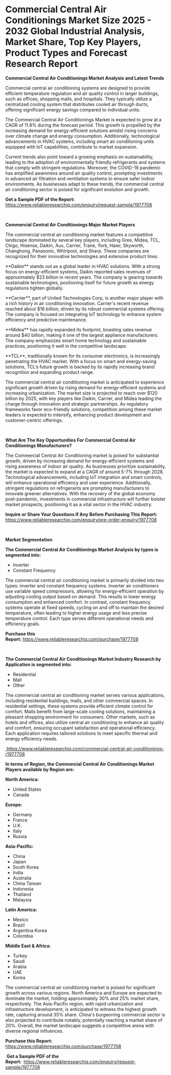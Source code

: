 <p><h1>Commercial Central Air Conditionings Market Size 2025 - 2032 Global Industrial Analysis, Market Share, Top Key Players, Product Types and Forecast Research Report</h1></p><p><strong>Commercial Central Air Conditionings Market Analysis and Latest Trends</strong></p>
<p><p>Commercial central air conditioning systems are designed to provide efficient temperature regulation and air quality control in larger buildings, such as offices, shopping malls, and hospitals. They typically utilize a centralized cooling system that distributes cooled air through ducts, offering significant energy savings compared to individual units.</p><p>The Commercial Central Air Conditionings Market is expected to grow at a CAGR of 11.8% during the forecast period. This growth is propelled by the increasing demand for energy-efficient solutions amidst rising concerns over climate change and energy consumption. Additionally, technological advancements in HVAC systems, including smart air conditioning units equipped with IoT capabilities, contribute to market expansion. </p><p>Current trends also point toward a growing emphasis on sustainability, leading to the adoption of environmentally friendly refrigerants and systems that comply with stringent regulations. Moreover, the COVID-19 pandemic has amplified awareness around air quality control, prompting investments in advanced air filtration and ventilation systems to ensure safer indoor environments. As businesses adapt to these trends, the commercial central air conditioning sector is poised for significant evolution and growth.</p></p>
<p><strong>Get a Sample PDF of the Report:&nbsp;</strong> <a href="https://www.reliableresearchiq.com/enquiry/request-sample/1977708?utm_campaign=3525&utm_medium=2&utm_source=Github&utm_content=ia&utm_term=12042025&utm_id=commercial-central-air-conditionings">https://www.reliableresearchiq.com/enquiry/request-sample/1977708</a></p>
<p>&nbsp;</p>
<p><strong>Commercial Central Air Conditionings Major Market Players</strong></p>
<p><p>The commercial central air conditioning market features a competitive landscape dominated by several key players, including Gree, Midea, TCL, Chigo, Hisense, Daikin, Aux, Carrier, Trane, York, Haier, Skyworth, Changhong, Panasonic, Whirlpool, and Sharp. These companies are recognized for their innovative technologies and extensive product lines.</p><p>**Daikin** stands out as a global leader in HVAC solutions. With a strong focus on energy-efficient systems, Daikin reported sales revenues of approximately $23 billion in recent years. The company is gearing towards sustainable technologies, positioning itself for future growth as energy regulations tighten globally.</p><p>**Carrier**, part of United Technologies Corp, is another major player with a rich history in air conditioning innovation. Carrier's recent revenue reached about $16 billion, driven by its robust commercial systems offering. The company is focused on integrating IoT technology to enhance system efficiency and predictive maintenance.</p><p>**Midea** has rapidly expanded its footprint, boasting sales revenue around $40 billion, making it one of the largest appliance manufacturers. The company emphasizes smart home technology and sustainable practices, positioning it well in the competitive landscape.</p><p>**TCL**, traditionally known for its consumer electronics, is increasingly penetrating the HVAC market. With a focus on smart and energy-saving solutions, TCL’s future growth is backed by its rapidly increasing brand recognition and expanding product range.</p><p>The commercial central air conditioning market is anticipated to experience significant growth driven by rising demand for energy-efficient systems and increasing urbanization. The market size is projected to reach over $120 billion by 2025, with key players like Daikin, Carrier, and Midea leading the charge through innovation and strategic partnerships. As regulatory frameworks favor eco-friendly solutions, competition among these market leaders is expected to intensify, enhancing product development and customer-centric offerings.</p></p>
<p>&nbsp;</p>
<p><strong>What Are The Key Opportunities For Commercial Central Air Conditionings Manufacturers?</strong></p>
<p><p>The Commercial Central Air Conditioning market is poised for substantial growth, driven by increasing demand for energy-efficient systems and rising awareness of indoor air quality. As businesses prioritize sustainability, the market is expected to expand at a CAGR of around 5-7% through 2028. Technological advancements, including IoT integration and smart controls, will enhance operational efficiency and user experience. Additionally, stringent regulations on refrigerants are prompting manufacturers to innovate greener alternatives. With the recovery of the global economy post-pandemic, investments in commercial infrastructure will further bolster market prospects, positioning it as a vital sector in the HVAC industry.</p></p>
<p><strong>Inquire or Share Your Questions If Any Before Purchasing This Report:</strong> <a href="https://www.reliableresearchiq.com/enquiry/pre-order-enquiry/1977708?utm_campaign=3525&utm_medium=2&utm_source=Github&utm_content=ia&utm_term=12042025&utm_id=commercial-central-air-conditionings">https://www.reliableresearchiq.com/enquiry/pre-order-enquiry/1977708</a></p>
<p>&nbsp;</p>
<p><strong>Market Segmentation</strong></p>
<p><strong>The Commercial Central Air Conditionings Market Analysis by types is segmented into:</strong></p>
<p><ul><li>Inverter</li><li>Constant Frequency</li></ul></p>
<p><p>The commercial central air conditioning market is primarily divided into two types: inverter and constant frequency systems. Inverter air conditioners use variable speed compressors, allowing for energy-efficient operation by adjusting cooling output based on demand. This results in lower energy consumption and enhanced comfort. In contrast, constant frequency systems operate at fixed speeds, cycling on and off to maintain the desired temperature, often leading to higher energy usage and less precise temperature control. Each type serves different operational needs and efficiency goals.</p></p>
<p><strong>Purchase this Report:&nbsp;</strong><a href="https://www.reliableresearchiq.com/purchase/1977708?utm_campaign=3525&utm_medium=2&utm_source=Github&utm_content=ia&utm_term=12042025&utm_id=commercial-central-air-conditionings">https://www.reliableresearchiq.com/purchase/1977708</a></p>
<p>&nbsp;</p>
<p><strong>The Commercial Central Air Conditionings Market Industry Research by Application is segmented into:</strong></p>
<p><ul><li>Residential</li><li>Mall</li><li>Other</li></ul></p>
<p><p>The commercial central air conditioning market serves various applications, including residential buildings, malls, and other commercial spaces. In residential settings, these systems provide efficient climate control for comfort. Malls benefit from large-scale cooling solutions, maintaining a pleasant shopping environment for consumers. Other markets, such as hotels and offices, also utilize central air conditioning to enhance air quality and comfort, ensuring occupant satisfaction and operational efficiency. Each application requires tailored solutions to meet specific thermal and energy efficiency needs.</p></p>
<p><a href="https://www.reliableresearchiq.com/commercial-central-air-conditionings-r1977708?utm_campaign=3525&utm_medium=2&utm_source=Github&utm_content=ia&utm_term=12042025&utm_id=commercial-central-air-conditionings">&nbsp;https://www.reliableresearchiq.com/commercial-central-air-conditionings-r1977708</a></p>
<p><strong>In terms of Region, the Commercial Central Air Conditionings Market Players available by Region are:</strong></p>
<p>
    <p> <strong> North America: </strong>
        <ul>
            <li>United States</li>
            <li>Canada</li>
        </ul>
        </p> 
    <p> <strong> Europe: </strong>
        <ul>
            <li>Germany</li>
            <li>France</li>
            <li>U.K.</li>
            <li>Italy</li>
            <li>Russia</li>
        </ul>
        </p> 
    <p> <strong> Asia-Pacific: </strong>
        <ul>
            <li>China</li>
            <li>Japan</li>
            <li>South Korea</li>
            <li>India</li>
            <li>Australia</li>
            <li>China Taiwan</li>
            <li>Indonesia</li>
            <li>Thailand</li>
            <li>Malaysia</li>
        </ul>
        </p> 
    <p> <strong> Latin America: </strong>
        <ul>
            <li>Mexico</li>
            <li>Brazil</li>
            <li>Argentina Korea</li>
            <li>Colombia</li>
        </ul>
        </p> 
    <p> <strong> Middle East & Africa: </strong>
        <ul>
            <li>Turkey</li>
            <li>Saudi</li>
            <li>Arabia</li>
            <li>UAE</li>
            <li>Korea</li>
        </ul>
    </p>
    </p>
<p><p>The commercial central air conditioning market is poised for significant growth across various regions. North America and Europe are expected to dominate the market, holding approximately 30% and 25% market share, respectively. The Asia-Pacific region, with rapid urbanization and infrastructure development, is anticipated to witness the highest growth rate, capturing around 35% share. China's burgeoning commercial sector is also projected to contribute notably, potentially reaching a market share of 20%. Overall, the market landscape suggests a competitive arena with diverse regional influences.</p></p>
<p><strong>Purchase this Report: </strong><a href="https://www.reliableresearchiq.com/purchase/1977708?utm_campaign=3525&utm_medium=2&utm_source=Github&utm_content=ia&utm_term=12042025&utm_id=commercial-central-air-conditionings">https://www.reliableresearchiq.com/purchase/1977708</a></p>
<p>&nbsp;<strong>Get a Sample PDF of the Report:&nbsp;&nbsp;</strong><a href="https://www.reliableresearchiq.com/enquiry/request-sample/1977708?utm_campaign=3525&utm_medium=2&utm_source=Github&utm_content=ia&utm_term=12042025&utm_id=commercial-central-air-conditionings">https://www.reliableresearchiq.com/enquiry/request-sample/1977708</a></p>
<p><strong></strong></p>
<p><p></p><p></p><p></p></p>
